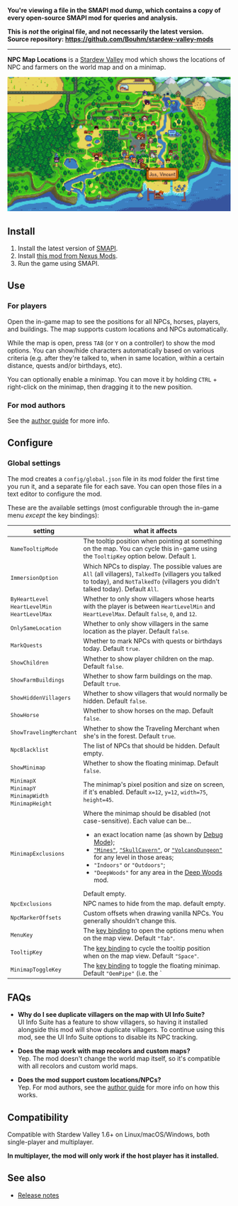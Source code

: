 **You're viewing a file in the SMAPI mod dump, which contains a copy of every open-source SMAPI mod
for queries and analysis.**

**This is _not_ the original file, and not necessarily the latest version.**  
**Source repository: https://github.com/Bouhm/stardew-valley-mods**

----

**NPC Map Locations** is a [Stardew Valley](http://stardewvalley.net/) mod which shows the
locations of NPC and farmers on the world map and on a minimap.

![](screenshot.png)

## Install
1. Install the latest version of [SMAPI](https://smapi.io).
2. Install [this mod from Nexus Mods](http://www.nexusmods.com/stardewvalley/mods/239).
3. Run the game using SMAPI.

## Use
### For players
Open the in-game map to see the positions for all NPCs, horses, players, and buildings. The map
supports custom locations and NPCs automatically.

While the map is open, press `TAB` (or `Y` on a controller) to show the mod options. You can
show/hide characters automatically based on various criteria (e.g. after they're talked to, when in
same location, within a certain distance, quests and/or birthdays, etc). 

You can optionally enable a minimap. You can move it by holding `CTRL` + right-click on the minimap,
then dragging it to the new position.

### For mod authors
See the [author guide](author-guide.md) for more info.

## Configure
### Global settings
The mod creates a `config/global.json` file in its mod folder the first time you run it, and a
separate file for each save. You can open those files in a text editor to configure the mod.

These are the available settings (most configurable through the in-game menu _except_ the key bindings):

setting            | what it affects
------------------ | ---------------
`NameTooltipMode`  | The tooltip position when pointing at something on the map. You can cycle this in-game using the `TooltipKey` option below. Default `1`.
`ImmersionOption`  | Which NPCs to display. The possible values are `All` (all villagers), `TalkedTo` (villagers you talked to today), and `NotTalkedTo` (villagers you didn't talked today). Default `All`.
`ByHeartLevel`<br />`HeartLevelMin`<br />`HeartLevelMax` | Whether to only show villagers whose hearts with the player is between `HeartLevelMin` and `HeartLevelMax`. Default `false`, `0`, and `12`.
`OnlySameLocation` | Whether to only show villagers in the same location as the player. Default `false`.
`MarkQuests`       | Whether to mark NPCs with quests or birthdays today. Default `true`.
`ShowChildren`          | Whether to show player children on the map. Default `false`.
`ShowFarmBuildings`     | Whether to show farm buildings on the map. Default `true`.
`ShowHiddenVillagers`   | Whether to show villagers that would normally be hidden. Default `false`.
`ShowHorse`             | Whether to show horses on the map. Default `false`.
`ShowTravelingMerchant` | Whether to show the Traveling Merchant when she's in the forest. Default `true`.
`NpcBlacklist`     | The list of NPCs that should be hidden. Default empty.
`ShowMinimap`      | Whether to show the floating minimap. Default `false`.
`MinimapX`<br />`MinimapY`<br />`MinimapWidth`<br />`MinimapHeight` | The minimap's pixel position and size on screen, if it's enabled. Default `x=12`, `y=12`, `width=75`, `height=45`.
`MinimapExclusions`| Where the minimap should be disabled (not case-sensitive). Each value can be...<ul><li>an exact location name (as shown by [Debug Mode](https://www.nexusmods.com/stardewvalley/mods/679));</li><li>[`"Mines"`](https://stardewvalleywiki.com/The_Mines), [`"SkullCavern"`](https://stardewvalleywiki.com/Skull_Cavern), or [`"VolcanoDungeon"`](https://stardewvalleywiki.com/Volcano_Dungeon) for any level in those areas;</li><li>`"Indoors"` or `"Outdoors"`;</li><li>`"DeepWoods"` for any area in the [Deep Woods](https://www.nexusmods.com/stardewvalley/mods/2571) mod.</li></ul> Default empty.
`NpcExclusions`    | NPC names to hide from the map. default empty.
`NpcMarkerOffsets` | Custom offsets when drawing vanilla NPCs. You generally shouldn't change this.
`MenuKey`          | The [key binding](https://stardewvalleywiki.com/Modding:Player_Guide/Key_Bindings) to open the options menu when on the map view. Default `"Tab"`.
`TooltipKey`       | The [key binding](https://stardewvalleywiki.com/Modding:Player_Guide/Key_Bindings) to cycle the tooltip position when on the map view. Default `"Space"`.
`MinimapToggleKey` | The [key binding](https://stardewvalleywiki.com/Modding:Player_Guide/Key_Bindings) to toggle the floating minimap. Default `"OemPipe"` (i.e. the `|` button).

## FAQs
* **Why do I see duplicate villagers on the map with UI Info Suite?**  
  UI Info Suite has a feature to show villagers, so having it installed alongside this mod will
  show duplicate villagers. To continue using this mod, see the UI Info Suite options to disable
  its NPC tracking.

* **Does the map work with map recolors and custom maps?**  
  Yep. The mod doesn't change the world map itself, so it's compatible with all recolors and custom
  world maps.

* **Does the mod support custom locations/NPCs?**  
  Yep. For mod authors, see the [author guide](author-guide.md) for more info on how this works.

## Compatibility
Compatible with Stardew Valley 1.6+ on Linux/macOS/Windows, both single-player and multiplayer.

**In multiplayer, the mod will only work if the host player has it installed.**

## See also
* [Release notes](release-notes.md)
